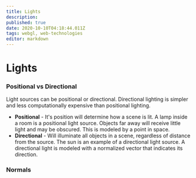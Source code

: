 ```yaml
---
title: Lights
description: 
published: true
date: 2020-10-10T04:18:44.011Z
tags: webgl, web-technologies
editor: markdown
---
```


# Lights


### Positional vs Directional
Light sources can be positional or directional. Directional lighting is simpler and less computationally expensive than positional lighting.
* **Positional** - It's position will determine how a scene is lit. A lamp inside a room is a positional light source. Objects far away will receive little light and may be obscured. This is modeled by a point in space.
* **Directional** - Will illuminate all objects in a scene, regardless of distance from the source. The sun is an example of a directional light source. A directional light is modeled with a normalized vector that indicates its direction. 

### Normals